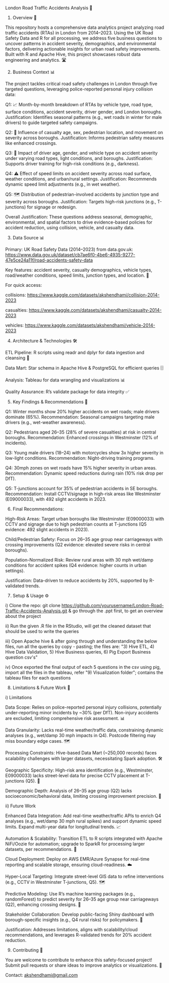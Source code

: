 London Road Traffic Accidents Analysis 🚦


1) Overview 🌟

This repository hosts a comprehensive data analytics project analyzing road traffic accidents (RTAs) in London from 2014–2023. 
Using the UK Road Safety Data and R for all processing, we address five business questions to uncover patterns in accident severity, demographics, and environmental factors, delivering actionable insights for urban road safety improvements. 
Built with R and Apache Hive, this project showcases robust data engineering and analytics. 🛣️


2) Business Context 📊

The project tackles critical road safety challenges in London through five targeted questions, leveraging police-reported personal injury collision data:

Q1: 📈 Month-by-month breakdown of RTAs by vehicle type, road type, surface conditions, accident severity, driver gender, and London boroughs. Justification: Identifies seasonal patterns (e.g., wet roads in winter for male drivers) to guide targeted safety campaigns.

Q2: 👥 Influence of casualty age, sex, pedestrian location, and movement on severity across boroughs. Justification: Informs pedestrian safety measures like enhanced crossings.

Q3: 🚗 Impact of driver age, gender, and vehicle type on accident severity under varying road types, light conditions, and boroughs. Justification: Supports driver training for high-risk conditions (e.g., darkness).

Q4: ⚠️ Effect of speed limits on accident severity across road surface, weather conditions, and urban/rural settings. Justification: Recommends dynamic speed limit adjustments (e.g., in wet weather).

Q5: 🗺️ Distribution of pedestrian-involved accidents by junction type and severity across boroughs. Justification: Targets high-risk junctions (e.g., T-junctions) for signage or redesign.

Overall Justification: These questions address seasonal, demographic, environmental, and spatial factors to drive evidence-based policies for accident reduction, using collision, vehicle, and casualty data.


3) Data Source 📊

Primary: UK Road Safety Data (2014–2023) from data.gov.uk: https://www.data.gov.uk/dataset/cb7ae6f0-4be6-4935-9277-47e5ce24a11f/road-accidents-safety-data

Key features: accident severity, casualty demographics, vehicle types, road/weather conditions, speed limits, junction types, and location. 📂

For quick access: 

collisions: https://www.kaggle.com/datasets/akshendhami/collision-2014-2023

casualties: https://www.kaggle.com/datasets/akshendhami/casualty-2014-2023

vehicles: https://www.kaggle.com/datasets/akshendhami/vehicle-2014-2023


4) Architecture & Technologies 🛠️

ETL Pipeline: R scripts using readr and dplyr for data ingestion and cleansing 🧹

Data Mart: Star schema in Apache Hive & PostgreSQL for efficient queries 🗄️

Analysis: Tableau for data wrangling and visualizations 📊

Quality Assurance: R’s validate package for data integrity ✅


5) Key Findings & Recommendations 🎯

Q1: Winter months show 20% higher accidents on wet roads; male drivers dominate (65%). Recommendation: Seasonal campaigns targeting male drivers (e.g., wet-weather awareness).

Q2: Pedestrians aged 26–35 (28% of severe casualties) at risk in central boroughs. Recommendation: Enhanced crossings in Westminster (12% of incidents).

Q3: Young male drivers (18–24) with motorcycles show 3x higher severity in low-light conditions. Recommendation: Night-driving training programs.

Q4: 30mph zones on wet roads have 15% higher severity in urban areas. Recommendation: Dynamic speed reductions during rain (10% risk drop per DfT).

Q5: T-junctions account for 35% of pedestrian accidents in SE boroughs. Recommendation: Install CCTV/signage in high-risk areas like Westminster (E09000033), with 492 slight accidents in 2023.


6) Final Recommendations:

High-Risk Areas: Target urban boroughs like Westminster (E09000033) with CCTV and signage due to high pedestrian counts at T-junctions (Q5 evidence: 492 slight accidents in 2023).

Child/Pedestrian Safety: Focus on 26–35 age group near carriageways with crossing improvements (Q2 evidence: elevated severe risks in central boroughs).

Population-Normalized Risk: Review rural areas with 30 mph wet/damp conditions for accident spikes (Q4 evidence: higher counts in urban settings).

Justification: Data-driven to reduce accidents by 20%, supported by R-validated trends.


7) Setup & Usage ⚙️

i) Clone the repo: git clone https://github.com/yourusername/London-Road-Traffic-Accidents-Analysis.git & go through the .ppt first, to get an overview about the project

ii) Run the given .R file in the RStudio, will get the cleaned dataset that should be used to write the queries

iii) Open Apache hive & after going through and understanding the below files, run all the queries by copy - pasting; the files are:
"3) Hive ETL, 4) Hive Data Validation, 5) Hive Business queries, 6) Pig Export Business question csv's"

iv) Once exported the final output of each 5 questions in the csv using pig, import all the files in the tableau, refer "9) Visualization folder"; contains the tableau files for each questions 


8) Limitations & Future Work 🔮

i) Limitations

Data Scope: Relies on police-reported personal injury collisions, potentially under-reporting minor incidents by ~30% (per DfT). Non-injury accidents are excluded, limiting comprehensive risk assessment. 📊

Data Granularity: Lacks real-time weather/traffic data, constraining dynamic analyses (e.g., wet/damp 30 mph impacts in Q4). Postcode filtering may miss boundary edge cases. 🗺️

Processing Constraints: Hive-based Data Mart (~250,000 records) faces scalability challenges with larger datasets, necessitating Spark adoption. 🛠️

Geographic Specificity: High-risk area identification (e.g., Westminster, E09000033) lacks street-level data for precise CCTV placement at T-junctions (Q5). 🚦

Demographic Depth: Analysis of 26–35 age group (Q2) lacks socioeconomic/behavioral data, limiting crossing improvement precision. 👥

ii) Future Work

Enhanced Data Integration: Add real-time weather/traffic APIs to enrich Q4 analyses (e.g., wet/damp 30 mph rural spikes) and support dynamic speed limits. Expand multi-year data for longitudinal trends. 📈

Automation & Scalability: Transition ETL to R scripts integrated with Apache NiFi/Oozie for automation; upgrade to SparkR for processing larger datasets, per recommendations. 🚀

Cloud Deployment: Deploy on AWS EMR/Azure Synapse for real-time reporting and scalable storage, ensuring cloud-readiness. ☁️

Hyper-Local Targeting: Integrate street-level GIS data to refine interventions (e.g., CCTV in Westminster T-junctions, Q5). 🗺️

Predictive Modeling: Use R’s machine learning packages (e.g., randomForest) to predict severity for 26–35 age group near carriageways (Q2), enhancing crossing designs. 🤖

Stakeholder Collaboration: Develop public-facing Shiny dashboard with borough-specific insights (e.g., Q4 rural risks) for policymakers. 🤝

Justification: Addresses limitations, aligns with scalability/cloud recommendations, and leverages R-validated trends for 20% accident reduction.


9) Contributing 🤝

You are welcome to contribute to enhance this safety-focused project! Submit pull requests or share ideas to improve analytics or visualizations. 🌟

Contact: akshendhami@gmail.com  
